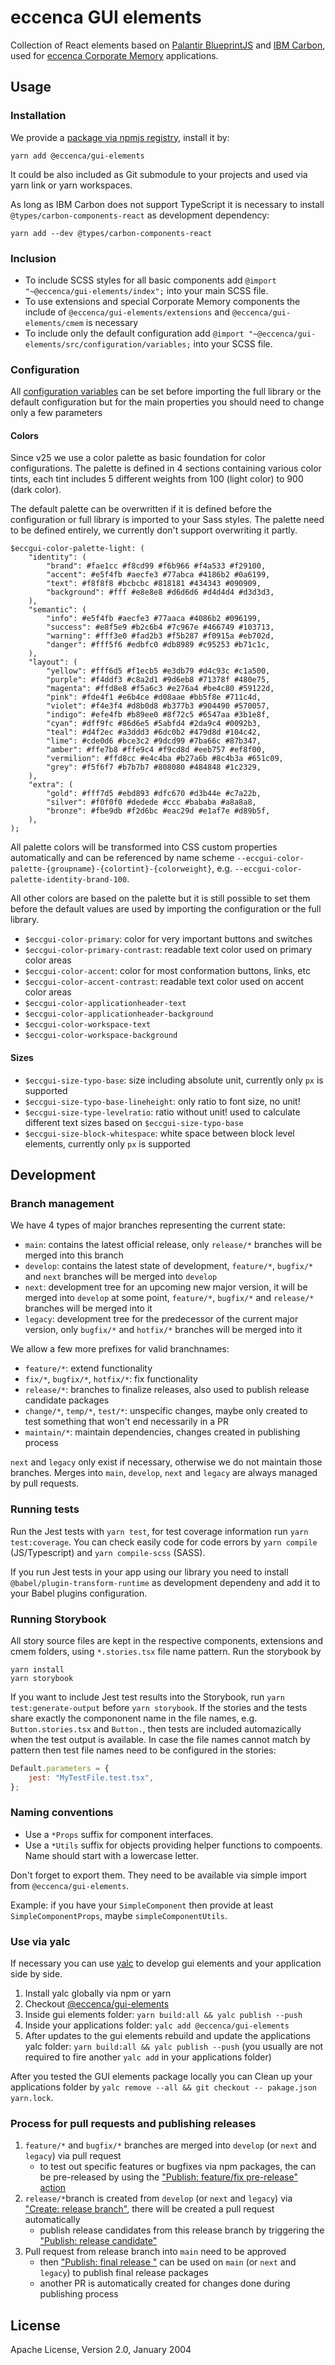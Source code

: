 # eccenca GUI elements

Collection of React elements based on [Palantir BlueprintJS](https://blueprintjs.com/) and [IBM Carbon](https://www.carbondesignsystem.com/), used for [eccenca Corporate Memory](https://eccenca.com/products/enterprise-knowledge-graph-platform-corporate-memory) applications.

## Usage

### Installation

We provide a [package via npmjs registry](https://www.npmjs.com/package/@eccenca/gui-elements), install it by:

```
yarn add @eccenca/gui-elements
```

It could be also included as Git submodule to your projects and used via yarn link or yarn workspaces.

As long as IBM Carbon does not support TypeScript it is necessary to install `@types/carbon-components-react` as development dependency:

```
yarn add --dev @types/carbon-components-react
```

### Inclusion

-   To include SCSS styles for all basic components add `@import "~@eccenca/gui-elements/index";` into your main SCSS file.
-   To use extensions and special Corporate Memory components the include of `@eccenca/gui-elements/extensions` and `@eccenca/gui-elements/cmem` is necessary
-   To include only the default configuration add `@import "~@eccenca/gui-elements/src/configuration/variables;` into your SCSS file.

### Configuration

All [configuration variables](https://github.com/eccenca/gui-elements/blob/develop/src/configuration/_variables.scss) can be set before importing the full library or the default configuration but for the main properties you should need to change only a few parameters

#### Colors

Since v25 we use a color palette as basic foundation for color configurations. The palette is defined in 4 sections containing various color tints, each tint includes 5 different weights from 100 (light color) to 900 (dark color).

The default palette can be overwritten if it is defined before the configuration or full library is imported to your Sass styles. The palette need to be defined entirely, we currently don't support overwriting it partly.

```
$eccgui-color-palette-light: (
    "identity": (
        "brand": #fae1cc #f8cd99 #f6b966 #f4a533 #f29100,
        "accent": #e5f4fb #aecfe3 #77abca #4186b2 #0a6199,
        "text": #f8f8f8 #bcbcbc #818181 #434343 #090909,
        "background": #fff #e8e8e8 #d6d6d6 #d4d4d4 #d3d3d3,
    ),
    "semantic": (
        "info": #e5f4fb #aecfe3 #77aaca #4086b2 #096199,
        "success": #e8f5e9 #b2c6b4 #7c967e #466749 #103713,
        "warning": #fff3e0 #fad2b3 #f5b287 #f0915a #eb702d,
        "danger": #fff5f6 #edbfc0 #db8989 #c95253 #b71c1c,
    ),
    "layout": (
        "yellow": #fff6d5 #f1ecb5 #e3db79 #d4c93c #c1a500,
        "purple": #f4ddf3 #c8a2d1 #9d6eb8 #71378f #480e75,
        "magenta": #ffd8e8 #f5a6c3 #e276a4 #be4c80 #59122d,
        "pink": #fde4f1 #e6b4ce #d08aae #bb5f8e #711c4d,
        "violet": #f4e3f4 #d8b0d8 #b377b3 #904490 #570057,
        "indigo": #efe4fb #b89ee0 #8f72c5 #6547aa #3b1e8f,
        "cyan": #dff9fc #86d6e5 #5abfd4 #2da9c4 #0092b3,
        "teal": #d4f2ec #a3ddd3 #6dc0b2 #479d8d #104c42,
        "lime": #cde0d6 #bce3c2 #9dcd99 #7ba66c #87b347,
        "amber": #ffe7b8 #ffe9c4 #f9cd8d #eeb757 #ef8f00,
        "vermilion": #ffd8cc #e4c4ba #b27a6b #8c4b3a #651c09,
        "grey": #f5f6f7 #b7b7b7 #808080 #484848 #1c2329,
    ),
    "extra": (
        "gold": #fff7d5 #ebd893 #dfc670 #d3b44e #c7a22b,
        "silver": #f0f0f0 #dedede #ccc #bababa #a8a8a8,
        "bronze": #fbe9db #f2d6bc #eac29d #e1af7e #d89b5f,
    ),
);
```

All palette colors will be transformed into CSS custom properties automatically and can be referenced by name scheme `--eccgui-color-palette-{groupname}-{colortint}-{colorweight}`, e.g. `--eccgui-color-palette-identity-brand-100`.

All other colors are based on the palette but it is still possible to set them before the default values are used by importing the configuration or the full library.

-   `$eccgui-color-primary`: color for very important buttons and switches
-   `$eccgui-color-primary-contrast`: readable text color used on primary color areas
-   `$eccgui-color-accent`: color for most conformation buttons, links, etc
-   `$eccgui-color-accent-contrast`: readable text color used on accent color areas
-   `$eccgui-color-applicationheader-text`
-   `$eccgui-color-applicationheader-background`
-   `$eccgui-color-workspace-text`
-   `$eccgui-color-workspace-background`

#### Sizes

-   `$eccgui-size-typo-base`: size including absolute unit, currently only `px` is supported
-   `$eccgui-size-typo-base-lineheight`: only ratio to font size, no unit!
-   `$eccgui-size-type-levelratio`: ratio without unit! used to calculate different text sizes based on `$eccgui-size-typo-base`
-   `$eccgui-size-block-whitespace`: white space between block level elements, currently only `px` is supported

## Development

### Branch management

We have 4 types of major branches representing the current state:

-   `main`: contains the latest official release, only `release/*` branches will be merged into this branch
-   `develop`: contains the latest state of development, `feature/*`, `bugfix/*` and `next` branches will be merged into `develop`
-   `next`: development tree for an upcoming new major version, it will be merged into `develop` at some point, `feature/*`, `bugfix/*` and `release/*` branches will be merged into it
-   `legacy`: development tree for the predecessor of the current major version, only `bugfix/*` and `hotfix/*` branches will be merged into it

We allow a few more prefixes for valid branchnames:

-   `feature/*`: extend functionality
-   `fix/*`, `bugfix/*`, `hotfix/*`: fix functionality
-   `release/*`: branches to finalize releases, also used to publish release candidate packages
-   `change/*`, `temp/*`, `test/*`: unspecific changes, maybe only created to test something that won't end necessarily in a PR
-   `maintain/*`: maintain dependencies, changes created in publishing process

`next` and `legacy` only exist if necessary, otherwise we do not maintain those branches. Merges into `main`, `develop`, `next` and `legacy` are always managed by pull requests.

### Running tests

Run the Jest tests with `yarn test`, for test coverage information run `yarn test:coverage`.
You can check easily code for code errors by `yarn compile` (JS/Typescript) and `yarn compile-scss` (SASS).

If you run Jest tests in your app using our library you need to install `@babel/plugin-transform-runtime` as development dependeny and add it to your Babel plugins configuration.

### Running Storybook

All story source files are kept in the respective components, extensions and cmem folders, using `*.stories.tsx` file name pattern.
Run the storybook by

```
yarn install
yarn storybook
```

If you want to include Jest test results into the Storybook, run `yarn test:generate-output` before `yarn storybook`.
If the stories and the tests share exactly the compononent name in the file names, e.g. `Button.stories.tsx` and `Button.`, then tests are included automazically when the test output is available.
In case the file names cannot match by pattern then test file names need to be configured in the stories:

```javascript
Default.parameters = {
    jest: "MyTestFile.test.tsx",
};
```

### Naming conventions

-   Use a `*Props` suffix for component interfaces.
-   Use a `*Utils` suffix for objects providing helper functions to compoents.
    Name should start with a lowercase letter.

Don't forget to export them.
They need to be available via simple import from `@eccenca/gui-elements`.

Example: if you have your `SimpleComponent` then provide at least `SimpleComponentProps`, maybe `simpleComponentUtils`.

### Use via yalc

If necessary you can use [yalc](https://github.com/wclr/yalc) to develop gui elements and your application side by side.

1. Install yalc globally via npm or yarn
2. Checkout [@eccenca/gui-elements](https://github.com/eccenca/gui-elements)
3. Inside gui elements folder: `yarn build:all && yalc publish --push`
4. Inside your applications folder: `yalc add @eccenca/gui-elements`
5. After updates to the gui elements rebuild and update the applications yalc folder: `yarn build:all && yalc publish --push` (you usually are not required to fire another `yalc add` in your applications folder)

After you tested the GUI elements package locally you can Clean up your applications folder by `yalc remove --all && git checkout -- pakage.json yarn.lock`.

### Process for pull requests and publishing releases

1. `feature/*` and `bugfix/*` branches are merged into `develop` (or `next` and `legacy`) via pull request
    - to test out specific features or bugfixes via npm packages, the can be pre-released by using the ["Publish: feature/fix pre-release" action](https://github.com/eccenca/gui-elements/actions/workflows/publish-featurefix-prerelease.yml)
2. `release/*`branch is created from `develop` (or `next` and `legacy`) via ["Create: release branch"](https://github.com/eccenca/gui-elements/actions/workflows/create-release-branch.yml), there will be created a pull request automatically
    - publish release candidates from this release branch by triggering the ["Publish: release candidate"](https://github.com/eccenca/gui-elements/actions/workflows/publish-release-candidate.yml)
3. Pull request from release branch into `main` need to be approved
    - then ["Publish: final release "](https://github.com/eccenca/gui-elements/actions/workflows/publish-final-release.yml) can be used on `main` (or `next` and `legacy`) to publish final release packages
    - another PR is automatically created for changes done during publishing process

## License

Apache License, Version 2.0, January 2004
